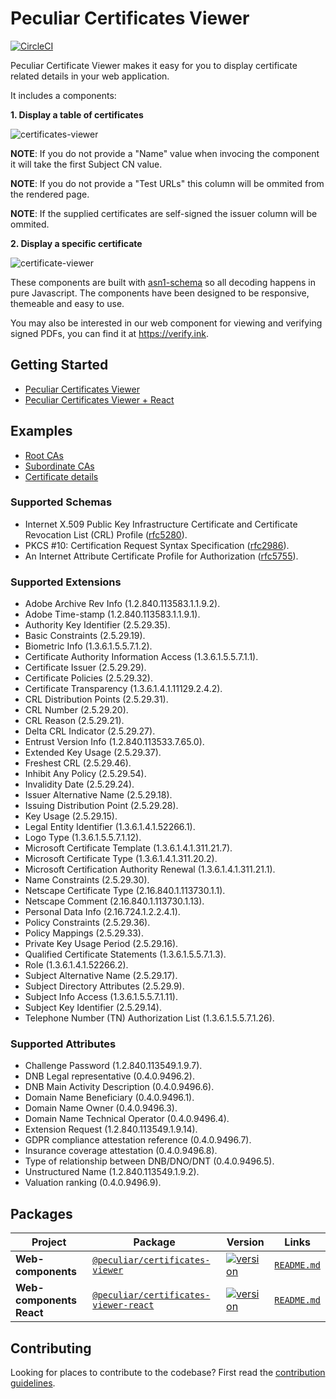 # Peculiar Certificates Viewer

[![CircleCI](https://circleci.com/gh/PeculiarVentures/pv-certificates-viewer.svg?style=svg)](https://circleci.com/gh/PeculiarVentures/pv-certificates-viewer)

Peculiar Certificate Viewer makes it easy for you to display certificate related details in your web application.

It includes a components:

**1. Display a table of certificates**

![certificates-viewer](https://github.com/PeculiarVentures/pv-certificates-viewer/assets/9417251/a3e70cd4-7f0b-4c0d-aaab-40f0cda0188d)

**NOTE**: If you do not provide a "Name" value when invocing the component it will take the first Subject CN value.

**NOTE**: If you do not provide a "Test URLs" this column will be ommited from the rendered page.

**NOTE**: If the supplied certificates are self-signed the issuer column will be ommited.

**2. Display a specific certificate**

![certificate-viewer](https://github.com/PeculiarVentures/pv-certificates-viewer/assets/9417251/12f3ac31-b773-4eec-b535-3dce441ada73)

These components are built with [asn1-schema](https://github.com/PeculiarVentures/asn1-schema) so all decoding happens in pure Javascript.  The components have been designed to be responsive, themeable and easy to use.

You may also be interested in our web component for viewing and verifying signed PDFs, you can find it at https://verify.ink.

## Getting Started

- [Peculiar Certificates Viewer](./packages/webcomponents/README.md)
- [Peculiar Certificates Viewer + React](./packages/webcomponents-react/README.md)

## Examples

- [Root CAs](https://codepen.io/donskov/pen/gOpQGYa)
- [Subordinate CAs](https://codepen.io/donskov/pen/poJQWea)
- [Certificate details](https://codepen.io/donskov/pen/RwPqLLa)

### Supported Schemas

- Internet X.509 Public Key Infrastructure Certificate and Certificate Revocation List (CRL) Profile ([rfc5280](https://tools.ietf.org/html/rfc5280)).
- PKCS #10: Certification Request Syntax Specification ([rfc2986](https://tools.ietf.org/html/rfc2986)).
- An Internet Attribute Certificate Profile for Authorization ([rfc5755](https://tools.ietf.org/html/rfc5755)).

### Supported Extensions

- Adobe Archive Rev Info (1.2.840.113583.1.1.9.2).
- Adobe Time-stamp (1.2.840.113583.1.1.9.1).
- Authority Key Identifier (2.5.29.35).
- Basic Constraints (2.5.29.19).
- Biometric Info (1.3.6.1.5.5.7.1.2).
- Certificate Authority Information Access (1.3.6.1.5.5.7.1.1).
- Certificate Issuer (2.5.29.29).
- Certificate Policies (2.5.29.32).
- Certificate Transparency (1.3.6.1.4.1.11129.2.4.2).
- CRL Distribution Points (2.5.29.31).
- CRL Number (2.5.29.20).
- CRL Reason (2.5.29.21).
- Delta CRL Indicator (2.5.29.27).
- Entrust Version Info (1.2.840.113533.7.65.0).
- Extended Key Usage (2.5.29.37).
- Freshest CRL (2.5.29.46).
- Inhibit Any Policy (2.5.29.54).
- Invalidity Date (2.5.29.24).
- Issuer Alternative Name (2.5.29.18).
- Issuing Distribution Point (2.5.29.28).
- Key Usage (2.5.29.15).
- Legal Entity Identifier (1.3.6.1.4.1.52266.1).
- Logo Type (1.3.6.1.5.5.7.1.12).
- Microsoft Certificate Template (1.3.6.1.4.1.311.21.7).
- Microsoft Certificate Type (1.3.6.1.4.1.311.20.2).
- Microsoft Certification Authority Renewal (1.3.6.1.4.1.311.21.1).
- Name Constraints (2.5.29.30).
- Netscape Certificate Type (2.16.840.1.113730.1.1).
- Netscape Comment (2.16.840.1.113730.1.13).
- Personal Data Info (2.16.724.1.2.2.4.1).
- Policy Constraints (2.5.29.36).
- Policy Mappings (2.5.29.33).
- Private Key Usage Period (2.5.29.16).
- Qualified Certificate Statements (1.3.6.1.5.5.7.1.3).
- Role (1.3.6.1.4.1.52266.2).
- Subject Alternative Name (2.5.29.17).
- Subject Directory Attributes (2.5.29.9).
- Subject Info Access (1.3.6.1.5.5.7.1.11).
- Subject Key Identifier (2.5.29.14).
- Telephone Number (TN) Authorization List (1.3.6.1.5.5.7.1.26).

### Supported Attributes

- Challenge Password (1.2.840.113549.1.9.7).
- DNB Legal representative (0.4.0.9496.2).
- DNB Main Activity Description (0.4.0.9496.6).
- Domain Name Beneficiary (0.4.0.9496.1).
- Domain Name Owner (0.4.0.9496.3).
- Domain Name Technical Operator (0.4.0.9496.4).
- Extension Request (1.2.840.113549.1.9.14).
- GDPR compliance attestation reference (0.4.0.9496.7).
- Insurance coverage attestation (0.4.0.9496.8).
- Type of relationship between DNB/DNO/DNT (0.4.0.9496.5).
- Unstructured Name (1.2.840.113549.1.9.2).
- Valuation ranking (0.4.0.9496.9).

## Packages

| Project | Package | Version | Links |
| ------- | ------- | ------- |:-----:|
| **Web-components** | [`@peculiar/certificates-viewer`](https://www.npmjs.com/package/@peculiar/certificates-viewer) | [![version](https://img.shields.io/npm/v/@peculiar/certificates-viewer/latest.svg)](https://www.npmjs.com/package/@peculiar/certificates-viewer) | [`README.md`](packages/webcomponents/README.md)
| **Web-components React** | [`@peculiar/certificates-viewer-react`](https://www.npmjs.com/package/@peculiar/certificates-viewer-react) | [![version](https://img.shields.io/npm/v/@peculiar/certificates-viewer-react/latest.svg)](https://www.npmjs.com/package/@peculiar/certificates-viewer-react) | [`README.md`](packages/webcomponents-react/README.md)

## Contributing

Looking for places to contribute to the codebase?
First read the [contribution guidelines](CONTRIBUTING.md).